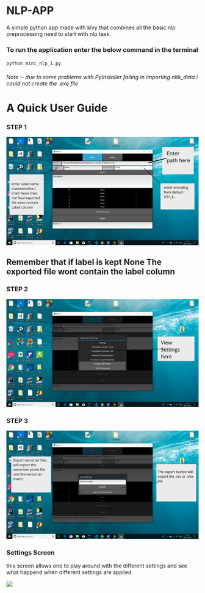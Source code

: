 # NLP-APP
A simple python app made with kivy that combines all the basic nlp preprocessing  need to start with nlp task.


### To run the application enter the below command in the terminal
<code>python mini_nlp_1.py
</code>

###### Note :- due to some problems  with  PyInstaller failing in importing  nltk_data i could not create the .exe file 

<h1>A Quick User Guide</h1> 

### STEP 1

![](file_1.png)

## Remember that if label is kept None The exported file wont contain the label column

### STEP 2

![](file_2.png)


### STEP 3

![](file_3.png)

### Settings Screen 
this screen allows one to play around with the different settings and see what happend when different settings are applied.

![](ScreenShot(8).png)



